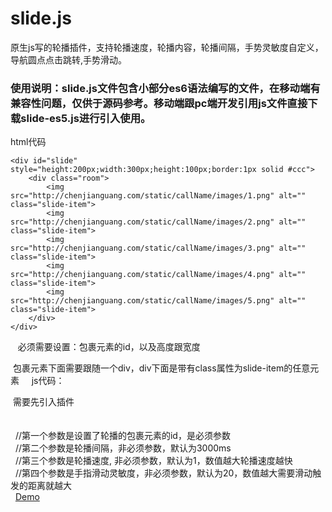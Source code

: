 # slide.js
原生js写的轮播插件，支持轮播速度，轮播内容，轮播间隔，手势灵敏度自定义，导航圆点点击跳转,手势滑动。

### 使用说明：slide.js文件包含小部分es6语法编写的文件，在移动端有兼容性问题，仅供于源码参考。移动端跟pc端开发引用js文件直接下载slide-es5.js进行引入使用。
html代码

    <div id="slide" style="height:200px;width:300px;height:100px;border:1px solid #ccc">
        <div class="room">
            <img src="http://chenjianguang.com/static/callName/images/1.png" alt="" class="slide-item">
            <img src="http://chenjianguang.com/static/callName/images/2.png" alt="" class="slide-item">
            <img src="http://chenjianguang.com/static/callName/images/3.png" alt="" class="slide-item">
            <img src="http://chenjianguang.com/static/callName/images/4.png" alt="" class="slide-item">
            <img src="http://chenjianguang.com/static/callName/images/5.png" alt="" class="slide-item"> 
        </div>
    </div>

   必须需要设置：包裹元素的id，以及高度跟宽度
    
   包裹元素下面需要跟随一个div，div下面是带有class属性为slide-item的任意元素
    
 js代码：
 
  需要先引入插件  
    <script src="./slid-es5.js"></script> <br/>
    <script>
        let slide = new Slide('slide',3000,1,20);
    </script> <br/>
   //第一个参数是设置了轮播的包裹元素的id，是必须参数  <br/>
   //第二个参数是轮播间隔，非必须参数，默认为3000ms  <br/>
   //第三个参数是轮播速度, 非必须参数，默认为1，数值越大轮播速度越快<br/>
   //第四个参数是手指滑动灵敏度，非必须参数，默认为20，数值越大需要滑动触发的距离就越大<br/>
   <a href='http://chenjianguang.com/slide/'>Demo<a>

    
